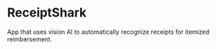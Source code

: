 # ReceiptShark
App that uses vision AI to automatically recognize receipts for itemized reimbersement.
